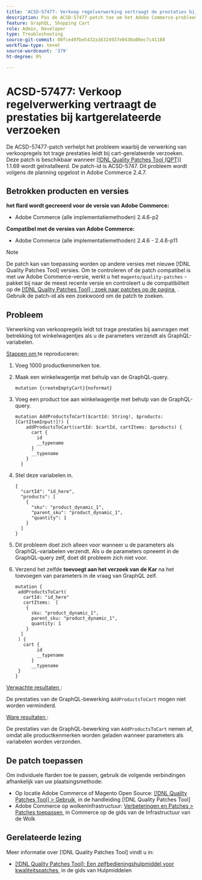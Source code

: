 ```yaml
---
title: 'ACSD-57477: Verkoop regelverwerking vertraagt de prestaties bij kartgerelateerde verzoeken'
description: Pas de ACSD-57477-patch toe om het Adobe Commerce-probleem te verhelpen, waarbij in een project met veel beschikbare productkenmerken (bijvoorbeeld 1000 kenmerken), wanneer de AddProductsToCart-GraphQL-bewerking met variabelen wordt uitgevoerd, Commerce al deze productkenmerken probeert te laden en langzame prestatieproblemen veroorzaakt door de AddProductsToCart-GraphQL-bewerking.
feature: GraphQL, Shopping Cart
role: Admin, Developer
type: Troubleshooting
source-git-commit: 00fce49fbe5432a16324937e0430a08ec7c41188
workflow-type: tm+mt
source-wordcount: '379'
ht-degree: 0%

---
```



# ACSD-57477: Verkoop regelverwerking vertraagt de prestaties bij kartgerelateerde verzoeken

De ACSD-57477-patch verhelpt het probleem waarbij de verwerking van verkoopregels tot trage prestaties leidt bij cart-gerelateerde verzoeken. Deze patch is beschikbaar wanneer [[!DNL Quality Patches Tool (QPT)]](/help/tools/quality-patches-tool/quality-patches-tool-to-self-serve-quality-patches.md) 1.1.69 wordt geïnstalleerd. De patch-id is ACSD-5747. Dit probleem wordt volgens de planning opgelost in Adobe Commerce 2.4.7.

## Betrokken producten en versies

**het flard wordt gecreeerd voor de versie van Adobe Commerce:**

* Adobe Commerce (alle implementatiemethoden) 2.4.6-p2

**Compatibel met de versies van Adobe Commerce:**

* Adobe Commerce (alle implementatiemethoden) 2.4.6 - 2.4.6-p11

>[!NOTE]
>
>De patch kan van toepassing worden op andere versies met nieuwe [!DNL Quality Patches Tool] versies. Om te controleren of de patch compatibel is met uw Adobe Commerce-versie, werkt u het `magento/quality-patches` -pakket bij naar de meest recente versie en controleert u de compatibiliteit op de [[!DNL Quality Patches Tool] : zoek naar patches op de pagina &#x200B;](https://experienceleague.adobe.com/tools/commerce-quality-patches/index.html?lang=nl-NL) . Gebruik de patch-id als een zoekwoord om de patch te zoeken.

## Probleem

Verwerking van verkoopregels leidt tot trage prestaties bij aanvragen met betrekking tot winkelwagentjes als u de parameters verzendt als GraphQL-variabelen.

<u> Stappen om </u> te reproduceren:

1. Voeg 1000 productkenmerken toe.
1. Maak een winkelwagentje met behulp van de GraphQL-query.

   ```
   mutation {createEmptyCart}{noformat}
   ```

1. Voeg een product toe aan winkelwagentje met behulp van de GraphQL-query.

   ```
   mutation AddProductsToCart($cartId: String!, $products: [CartItemInput!]!) {
       addProductsToCart(cartId: $cartId, cartItems: $products) {
         cart {
           id
           __typename
         }
         __typename
       }
     }
   ```

1. Stel deze variabelen in.

   ```
   {
     "cartId": "id_here",
     "products": [
       {
         "sku": "product_dynamic_1",
         "parent_sku": "product_dynamic_1",
         "quantity": 1
       }
     ]
   }
   ```

1. Dit probleem doet zich alleen voor wanneer u de parameters als GraphQL-variabelen verzendt. Als u de parameters opneemt in de GraphQL-query zelf, doet dit probleem zich niet voor.
1. Verzend het zelfde **toevoegt aan het verzoek van de Kar** na het toevoegen van parameters in de vraag van GraphQL zelf.

   ```
   mutation {
    addProductsToCart(
      cartId: "id_here"
      cartItems:  [
       {
         sku: "product_dynamic_1",
         parent_sku: "product_dynamic_1",
         quantity: 1
       }
     ]
    ) {
      cart {
           id
           __typename
         }
         __typename
    }
   }
   ```

<u> Verwachte resultaten </u>:

De prestaties van de GraphQL-bewerking `AddProductsToCart` mogen niet worden verminderd.

<u> Ware resultaten </u>:

De prestaties van de GraphQL-bewerking van `AddProductsToCart` nemen af, omdat alle productkenmerken worden geladen wanneer parameters als variabelen worden verzonden.

## De patch toepassen

Om individuele flarden toe te passen, gebruik de volgende verbindingen afhankelijk van uw plaatsingsmethode:

* Op locatie Adobe Commerce of Magento Open Source: [[!DNL Quality Patches Tool] > Gebruik &#x200B;](/help/tools/quality-patches-tool/usage.md) in de handleiding [!DNL Quality Patches Tool]
* Adobe Commerce op wolkeninfrastructuur: [&#x200B; Verbeteringen en Patches > Patches toepassen &#x200B;](https://experienceleague.adobe.com/docs/commerce-cloud-service/user-guide/develop/upgrade/apply-patches.html?lang=nl-NL) in Commerce op de gids van de Infrastructuur van de Wolk

## Gerelateerde lezing

Meer informatie over [!DNL Quality Patches Tool] vindt u in:

* [[!DNL Quality Patches Tool]: Een zelfbedieningshulpmiddel voor kwaliteitspatches &#x200B;](/help/tools/quality-patches-tool/quality-patches-tool-to-self-serve-quality-patches.md) in de gids van Hulpmiddelen
